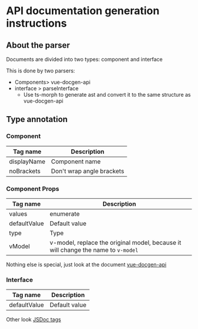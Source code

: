 # API documentation generation instructions

## About the parser

Documents are divided into two types: component and interface

This is done by two parsers:
- Components> vue-docgen-api
- interface > parseInterface
  - Use ts-morph to generate ast and convert it to the same structure as vue-docgen-api

## Type annotation

### Component

|Tag name|Description|
|-|-|
|displayName|Component name|
|noBrackets|Don't wrap angle brackets|

### Component Props

|Tag name|Description|
|-|-|
|values|enumerate|
|defaultValue|Default value|
|type|Type|
|vModel|v-model, replace the original model, because it will change the name to `v-model`|

Nothing else is special, just look at the document
[vue-docgen-api](https://vue-styleguidist.github.io/docs/Documenting.html#code-comments)

### Interface
|Tag name|Description|
|-|-|
|defaultValue|Default value|
Other look [JSDoc tags](https://jsdoc.app/)

